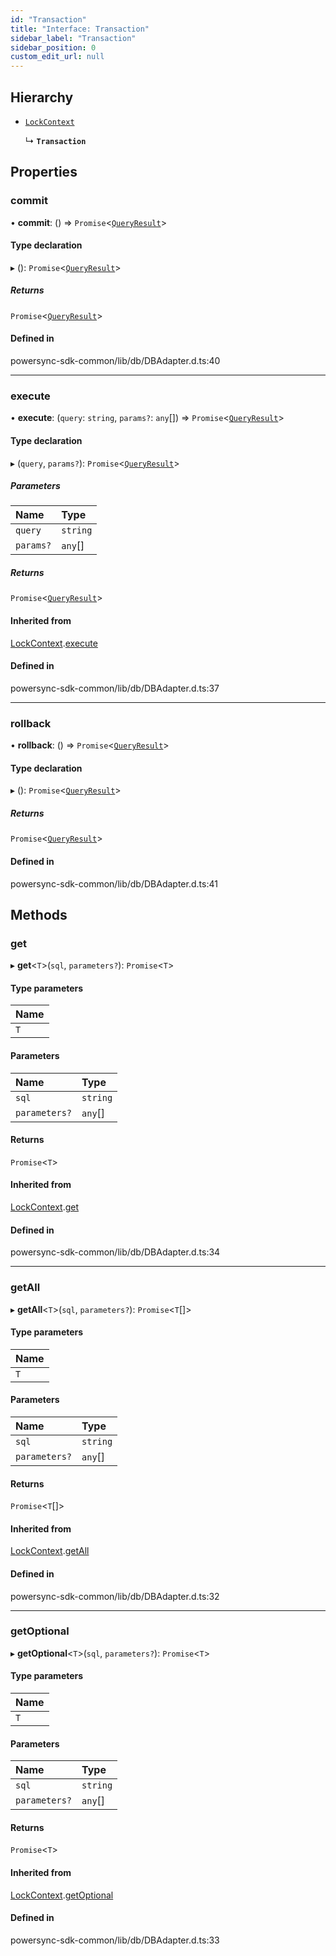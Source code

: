 ```yaml
---
id: "Transaction"
title: "Interface: Transaction"
sidebar_label: "Transaction"
sidebar_position: 0
custom_edit_url: null
---
```


## Hierarchy

- [`LockContext`](LockContext.md)

  ↳ **`Transaction`**

## Properties

### commit

• **commit**: () => `Promise`<[`QueryResult`](QueryResult.md)\>

#### Type declaration

▸ (): `Promise`<[`QueryResult`](QueryResult.md)\>

##### Returns

`Promise`<[`QueryResult`](QueryResult.md)\>

#### Defined in

powersync-sdk-common/lib/db/DBAdapter.d.ts:40

___

### execute

• **execute**: (`query`: `string`, `params?`: `any`[]) => `Promise`<[`QueryResult`](QueryResult.md)\>

#### Type declaration

▸ (`query`, `params?`): `Promise`<[`QueryResult`](QueryResult.md)\>

##### Parameters

| Name | Type |
| :------ | :------ |
| `query` | `string` |
| `params?` | `any`[] |

##### Returns

`Promise`<[`QueryResult`](QueryResult.md)\>

#### Inherited from

[LockContext](LockContext.md).[execute](LockContext.md#execute)

#### Defined in

powersync-sdk-common/lib/db/DBAdapter.d.ts:37

___

### rollback

• **rollback**: () => `Promise`<[`QueryResult`](QueryResult.md)\>

#### Type declaration

▸ (): `Promise`<[`QueryResult`](QueryResult.md)\>

##### Returns

`Promise`<[`QueryResult`](QueryResult.md)\>

#### Defined in

powersync-sdk-common/lib/db/DBAdapter.d.ts:41

## Methods

### get

▸ **get**<`T`\>(`sql`, `parameters?`): `Promise`<`T`\>

#### Type parameters

| Name |
| :------ |
| `T` |

#### Parameters

| Name | Type |
| :------ | :------ |
| `sql` | `string` |
| `parameters?` | `any`[] |

#### Returns

`Promise`<`T`\>

#### Inherited from

[LockContext](LockContext.md).[get](LockContext.md#get)

#### Defined in

powersync-sdk-common/lib/db/DBAdapter.d.ts:34

___

### getAll

▸ **getAll**<`T`\>(`sql`, `parameters?`): `Promise`<`T`[]\>

#### Type parameters

| Name |
| :------ |
| `T` |

#### Parameters

| Name | Type |
| :------ | :------ |
| `sql` | `string` |
| `parameters?` | `any`[] |

#### Returns

`Promise`<`T`[]\>

#### Inherited from

[LockContext](LockContext.md).[getAll](LockContext.md#getall)

#### Defined in

powersync-sdk-common/lib/db/DBAdapter.d.ts:32

___

### getOptional

▸ **getOptional**<`T`\>(`sql`, `parameters?`): `Promise`<`T`\>

#### Type parameters

| Name |
| :------ |
| `T` |

#### Parameters

| Name | Type |
| :------ | :------ |
| `sql` | `string` |
| `parameters?` | `any`[] |

#### Returns

`Promise`<`T`\>

#### Inherited from

[LockContext](LockContext.md).[getOptional](LockContext.md#getoptional)

#### Defined in

powersync-sdk-common/lib/db/DBAdapter.d.ts:33
